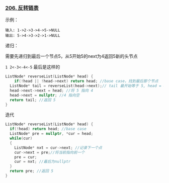 ### [206. 反转链表](https://leetcode-cn.com/problems/reverse-linked-list/)

示例：

```
输入: 1->2->3->4->5->NULL
输出: 5->4->3->2->1->NULL
```



递归：

需要先递归到最后一个节点5，从5开始5的next为4返回5新的头节点

`1 2<-3<-4<-5` 最后是这样的

```c++
ListNode* reverseList(ListNode* head) {
	if(!head || !head->next) return head; //base case，找到最后那个节点
  ListNode* tail = reverseList(head->next);// tail 最开始等于 5, head = 4
  head->next->next = head; //将 5 指向 4 
  head->next = nullptr; //4 指向空
  return tail; //返回 5
}
```

迭代

```c++
ListNode* reverseList(ListNode* head) {
  if(!head) return head; //base case
  ListNode* pre = nullptr, *cur = head;
  while(cur)
  {
    ListNode* nxt = cur->next; //记录下一个点
    cur->next = pre;//将当前指向前一个
    pre = cur;
    cur = nxt; //最后为nullptr
  }
  return pre; //返回 5
}
```

